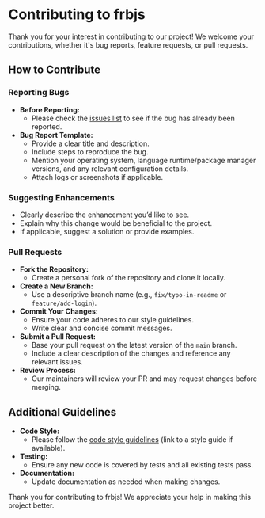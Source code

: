 # Contributing to frbjs

Thank you for your interest in contributing to our project! We welcome your contributions, whether it's bug reports, feature requests, or pull requests.

## How to Contribute

### Reporting Bugs

- **Before Reporting:**
  - Please check the [issues list](https://github.com/marcuwynu23/frbjs/issues) to see if the bug has already been reported.
- **Bug Report Template:**
  - Provide a clear title and description.
  - Include steps to reproduce the bug.
  - Mention your operating system, language runtime/package manager versions, and any relevant configuration details.
  - Attach logs or screenshots if applicable.

### Suggesting Enhancements

- Clearly describe the enhancement you’d like to see.
- Explain why this change would be beneficial to the project.
- If applicable, suggest a solution or provide examples.

### Pull Requests

- **Fork the Repository:**
  - Create a personal fork of the repository and clone it locally.
- **Create a New Branch:**
  - Use a descriptive branch name (e.g., `fix/typo-in-readme` or `feature/add-login`).
- **Commit Your Changes:**
  - Ensure your code adheres to our style guidelines.
  - Write clear and concise commit messages.
- **Submit a Pull Request:**
  - Base your pull request on the latest version of the `main` branch.
  - Include a clear description of the changes and reference any relevant issues.
- **Review Process:**
  - Our maintainers will review your PR and may request changes before merging.

## Additional Guidelines

- **Code Style:**
  - Please follow the [code style guidelines](#) (link to a style guide if available).
- **Testing:**
  - Ensure any new code is covered by tests and all existing tests pass.
- **Documentation:**
  - Update documentation as needed when making changes.

Thank you for contributing to frbjs! We appreciate your help in making this project better.
